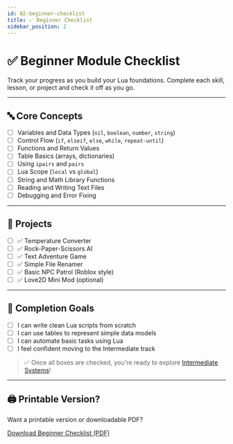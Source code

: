 ```yaml
---
id: 02-beginner-checklist
title: ✅ Beginner Checklist
sidebar_position: 2
---
```


# ✅ Beginner Module Checklist

Track your progress as you build your Lua foundations. Complete each skill, lesson, or project and check it off as you go.

---

## 🔤 Core Concepts

- [ ] Variables and Data Types (`nil`, `boolean`, `number`, `string`)
- [ ] Control Flow (`if`, `elseif`, `else`, `while`, `repeat-until`)
- [ ] Functions and Return Values
- [ ] Table Basics (arrays, dictionaries)
- [ ] Using `ipairs` and `pairs`
- [ ] Lua Scope (`local` vs `global`)
- [ ] String and Math Library Functions
- [ ] Reading and Writing Text Files
- [ ] Debugging and Error Fixing

---

## 🧪 Projects

- [ ] ✅ Temperature Converter
- [ ] ✅ Rock-Paper-Scissors AI
- [ ] ✅ Text Adventure Game
- [ ] ✅ Simple File Renamer
- [ ] ✅ Basic NPC Patrol (Roblox style)
- [ ] ✅ Love2D Mini Mod (optional)

---

## 🎯 Completion Goals

- [ ] I can write clean Lua scripts from scratch  
- [ ] I can use tables to represent simple data models  
- [ ] I can automate basic tasks using Lua  
- [ ] I feel confident moving to the Intermediate track  

> ✅ Once all boxes are checked, you're ready to explore [Intermediate Systems](/docs/02-intermediate/01-what-intermediate-learn.md)!

---

## 🖨️ Printable Version?

Want a printable version or downloadable PDF?

[Download Beginner Checklist (PDF)](../../static/downloads/Beginner_Checklist.pdf)

